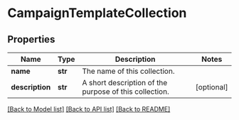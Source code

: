 # CampaignTemplateCollection

## Properties
Name | Type | Description | Notes
------------ | ------------- | ------------- | -------------
**name** | **str** | The name of this collection. | 
**description** | **str** | A short description of the purpose of this collection. | [optional] 

[[Back to Model list]](../README.md#documentation-for-models) [[Back to API list]](../README.md#documentation-for-api-endpoints) [[Back to README]](../README.md)


